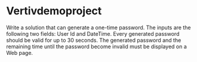 # Vertivdemoproject
Write a solution that can generate a one-time password. The inputs are the following two fields: User Id and DateTime. Every generated password should be valid for up to 30 seconds. The generated password and the remaining time until the password become invalid must be displayed on a Web page. 
